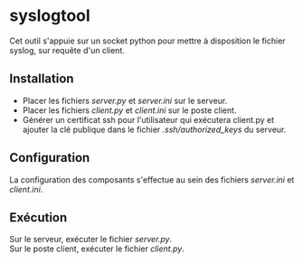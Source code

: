 # syslogtool
Cet outil s'appuie sur un socket python pour mettre à disposition le fichier syslog, sur requête d'un client.

## Installation
- Placer les fichiers *server.py* et *server.ini* sur le serveur.<br/>
- Placer les fichiers *client.py* et *client.ini* sur le poste client.<br/>
- Générer un certificat ssh pour l'utilisateur qui exécutera client.py et ajouter la clé publique dans le fichier *.ssh/authorized_keys* du serveur.<br/>

## Configuration
La configuration des composants s'effectue au sein des fichiers *server.ini* et *client.ini*.

## Exécution
Sur le serveur, exécuter le fichier *server.py*.<br/>
Sur le poste client, exécuter le fichier *client.py*.<br/>
